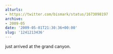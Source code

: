 ```yaml
---
alturls:
- https://twitter.com/bismark/status/1673098197
archive:
- 2009-05
date: '2009-05-01T21:30:36+00:00'
slug: '1241213436'
---
```


just arrived at the grand canyon.

